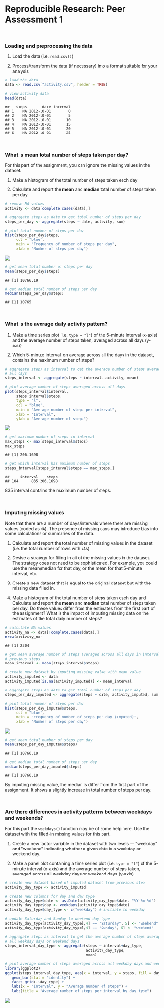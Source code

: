 # Reproducible Research: Peer Assessment 1
<br />

### Loading and preprocessing the data
1. Load the data (i.e. `read.csv()`)

2. Process/transform the data (if necessary) into a format suitable for your 
analysis


```r
# load the data
data <- read.csv("activity.csv", header = TRUE)

# view activity data
head(data)
```

```
##   steps       date interval
## 1    NA 2012-10-01        0
## 2    NA 2012-10-01        5
## 3    NA 2012-10-01       10
## 4    NA 2012-10-01       15
## 5    NA 2012-10-01       20
## 6    NA 2012-10-01       25
```

<br />

### What is mean total number of steps taken per day?
For this part of the assignment, you can ignore the missing values in
the dataset.

1. Make a histogram of the total number of steps taken each day

2. Calculate and report the **mean** and **median** total number of steps taken 
per day


```r
# remove NA values
activity <- data[complete.cases(data),]

# aggregate steps as date to get total number of steps per day 
steps_per_day <- aggregate(steps ~ date, activity, sum)

# plot total number of steps per day
hist(steps_per_day$steps, 
     col = "blue",
     main = "Frequency of number of steps per day", 
     xlab = "Number of steps per day")
```

![](PA1_template_files/figure-html/unnamed-chunk-2-1.png) 

```r
# get mean total number of steps per day
mean(steps_per_day$steps)
```

```
## [1] 10766.19
```

```r
# get median total number of steps per day
median(steps_per_day$steps)
```

```
## [1] 10765
```

<br />

### What is the average daily activity pattern?
1. Make a time series plot (i.e. `type = "l"`) of the 5-minute interval (x-axis) 
and the average number of steps taken, averaged across all days (y-axis)

2. Which 5-minute interval, on average across all the days in the dataset, 
contains the maximum number of steps?


```r
# aggregate steps as interval to get the average number of steps averaged across 
# all days
steps_interval <- aggregate(steps ~ interval, activity, mean)

# plot average number of steps averaged across all days
plot(steps_interval$interval,
     steps_interval$steps,
     type = "l",
     col = "blue",
     main = "Average number of steps per interval",
     xlab = "Interval",
     ylab = "Average number of steps")
```

![](PA1_template_files/figure-html/unnamed-chunk-3-1.png) 

```r
# get maximum number of steps in interval 
max_steps <- max(steps_interval$steps)
max_steps
```

```
## [1] 206.1698
```

```r
# get which interval has maximum number of steps
steps_interval[steps_interval$steps == max_steps,]
```

```
##     interval    steps
## 104      835 206.1698
```

835 interval contains the maximum number of steps. 

<br />

### Imputing missing values
Note that there are a number of days/intervals where there are missing
values (coded as `NA`). The presence of missing days may introduce
bias into some calculations or summaries of the data.

1. Calculate and report the total number of missing values in the dataset (i.e. 
the total number of rows with `NA`s)

2. Devise a strategy for filling in all of the missing values in the dataset. 
The strategy does not need to be sophisticated. For example, you could use the 
mean/median for that day, or the mean for that 5-minute interval, etc.

3. Create a new dataset that is equal to the original dataset but with the 
missing data filled in.

4. Make a histogram of the total number of steps taken each day and Calculate 
and report the **mean** and **median** total number of steps taken per day. Do 
these values differ from the estimates from the first part of the assignment? 
What is the impact of imputing missing data on the estimates of the total daily 
number of steps?


```r
# calculate NA values
activity_na <- data[!complete.cases(data),]
nrow(activity_na)
```

```
## [1] 2304
```

```r
# get mean average number of steps averaged across all days in interval from 
# previous steps
mean_interval <- mean(steps_interval$steps)

# create new dataset by imputing missing value with mean value
activity_imputed <- data
activity_imputed[is.na(activity_imputed)] <- mean_interval

# aggregate steps as date to get total number of steps per day 
steps_per_day_imputed <- aggregate(steps ~ date, activity_imputed, sum)

# plot total number of steps per day
hist(steps_per_day_imputed$steps, 
     col = "blue",
     main = "Frequency of number of steps per day (Imputed)", 
     xlab = "Number of steps per day")
```

![](PA1_template_files/figure-html/unnamed-chunk-4-1.png) 

```r
# get mean total number of steps per day
mean(steps_per_day_imputed$steps)
```

```
## [1] 10766.19
```

```r
# get median total number of steps per day
median(steps_per_day_imputed$steps)
```

```
## [1] 10766.19
```

By imputing missing value, the median is differ from the first part of the
assignment. It shows a slightly increase in total number of steps per day.  

<br />

### Are there differences in activity patterns between weekdays and weekends?
For this part the `weekdays()` function may be of some help here. Use
the dataset with the filled-in missing values for this part.

1. Create a new factor variable in the dataset with two levels -- "weekday" and 
"weekend" indicating whether a given date is a weekday or weekend day.

1. Make a panel plot containing a time series plot (i.e. `type = "l"`) of the 
5-minute interval (x-axis) and the average number of steps taken, averaged 
across all weekday days or weekend days (y-axis).


```r
# create new dataset based of imputed dataset from previous step
activity_day_type <- activity_imputed

# create new columns for day and day type
activity_day_type$date <- as.Date(activity_day_type$date, "%Y-%m-%d")
activity_day_type$day <- weekdays(activity_day_type$date)
activity_day_type$day_type <- c("weekday") # initiate to weekday

# update Saturday and Sunday to weekend day type
activity_day_type[activity_day_type[,4] == "Saturday", 5] <- "weekend"
activity_day_type[activity_day_type[,4] == "Sunday", 5] <- "weekend"

# aggregate steps as interval to get the average number of steps averaged across 
# all weekday days or weekend days
steps_interval_day_type <- aggregate(steps ~ interval+day_type, 
                                     activity_day_type, 
                                     mean)

# plot average number of steps averaged across all weekday days and weekend days
library(ggplot2)
ggplot(steps_interval_day_type, aes(x = interval, y = steps, fill = day_type)) + 
   geom_bar(stat = "identity") + 
   facet_grid(.~day_type) +
   labs(x = "Interval", y = "Average number of steps") + 
   labs(title = "Average number of steps per interval by day type")
```

![](PA1_template_files/figure-html/unnamed-chunk-5-1.png) 

